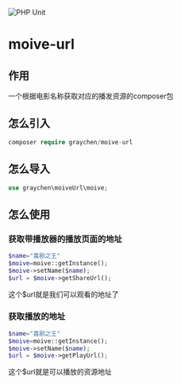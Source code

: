 ![PHP Unit](https://github.com/Graychen/moive-url/workflows/PHP%20Unit/badge.svg?branch=master&event=push)
# moive-url
## 作用
一个根据电影名称获取对应的播发资源的composer包
## 怎么引入
``` php
composer require graychen/moive-url
```
## 怎么导入
```php
use graychen\moiveUrl\moive;
```
## 怎么使用
### 获取带播放器的播放页面的地址
``` php
$name="喜剧之王"
$moive=moive::getInstance();
$moive->setName($name);
$url = $moive->getShareUrl();
```
这个$url就是我们可以观看的地址了
### 获取播放的地址
``` php
$name="喜剧之王"
$moive=moive::getInstance();
$moive->setName($name);
$url = $moive->getPlayUrl();
```
这个$url就是可以播放的资源地址
